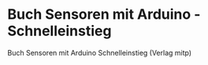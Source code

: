 # Buch Sensoren mit Arduino - Schnelleinstieg
Buch Sensoren mit Arduino Schnelleinstieg (Verlag mitp)
